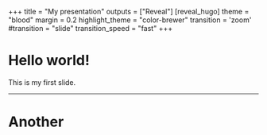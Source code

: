 +++
title = "My presentation"
outputs = ["Reveal"]
[reveal_hugo]
theme = "blood"
margin = 0.2
highlight_theme = "color-brewer"
transition = 'zoom' #transition = "slide"
transition_speed = "fast"
+++
# Hello world!

This is my first slide.

---

# Another
